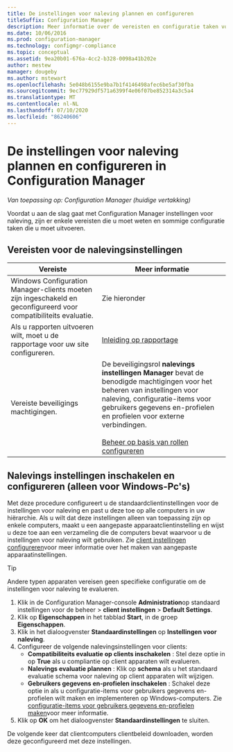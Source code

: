 ```yaml
---
title: De instellingen voor naleving plannen en configureren
titleSuffix: Configuration Manager
description: Meer informatie over de vereisten en configuratie taken voor het werken met nalevings instellingen in Configuration Manager.
ms.date: 10/06/2016
ms.prod: configuration-manager
ms.technology: configmgr-compliance
ms.topic: conceptual
ms.assetid: 9ea20b01-676a-4cc2-b328-0098a41b202e
author: mestew
manager: dougeby
ms.author: mstewart
ms.openlocfilehash: 5e048b6155e9ba7b1f4146498afec6be5af30fba
ms.sourcegitcommit: 9ec77929df571a6399f4e06f07be852314a3c5a4
ms.translationtype: MT
ms.contentlocale: nl-NL
ms.lasthandoff: 07/10/2020
ms.locfileid: "86240606"
---
```

# <a name="plan-for-and-configure-compliance-settings-in-configuration-manager"></a>De instellingen voor naleving plannen en configureren in Configuration Manager

*Van toepassing op: Configuration Manager (huidige vertakking)*

Voordat u aan de slag gaat met Configuration Manager instellingen voor naleving, zijn er enkele vereisten die u moet weten en sommige configuratie taken die u moet uitvoeren.  

## <a name="prerequisites-for-compliance-settings"></a>Vereisten voor de nalevingsinstellingen  

|Vereiste|Meer informatie|  
|------------------|----------------------|  
|Windows Configuration Manager-clients moeten zijn ingeschakeld en geconfigureerd voor compatibiliteits evaluatie.|Zie hieronder|  
|Als u rapporten uitvoeren wilt, moet u de rapportage voor uw site configureren.|[Inleiding op rapportage](../../core/servers/manage/introduction-to-reporting.md)|  
|Vereiste beveiligings machtigingen.|De beveiligingsrol **nalevings instellingen Manager** bevat de benodigde machtigingen voor het beheren van instellingen voor naleving, configuratie-items voor gebruikers gegevens en-profielen en profielen voor externe verbindingen.<br /><br /> [Beheer op basis van rollen configureren](../../core/servers/deploy/configure/configure-role-based-administration.md)|  

##  <a name="enable-and-configure-compliance-settings-for-windows-pcs-only"></a>Nalevings instellingen inschakelen en configureren (alleen voor Windows-Pc's)  

Met deze procedure configureert u de standaardclientinstellingen voor de instellingen voor naleving en past u deze toe op alle computers in uw hiërarchie. Als u wilt dat deze instellingen alleen van toepassing zijn op enkele computers, maakt u een aangepaste apparaatclientinstelling en wijst u deze toe aan een verzameling die de computers bevat waarvoor u de instellingen voor naleving wilt gebruiken. Zie [client instellingen configureren](../../core/clients/deploy/configure-client-settings.md)voor meer informatie over het maken van aangepaste apparaatinstellingen.  

> [!TIP]  
>  Andere typen apparaten vereisen geen specifieke configuratie om de instellingen voor naleving te evalueren.  

1.  Klik in de Configuration Manager-console **Administration**op standaard instellingen voor de beheer  >  **client instellingen**  >  **Default Settings**.  
2.  Klik op **Eigenschappen** in het tabblad **Start**, in de groep **Eigenschappen**.  
3.  Klik in het dialoogvenster **Standaardinstellingen** op **Instellingen voor naleving**.  
4.  Configureer de volgende nalevingsinstellingen voor clients:
    - **Compatibiliteits evaluatie op clients inschakelen** : Stel deze optie in op **True** als u compliantie op client apparaten wilt evalueren.
    - **Nalevings evaluatie plannen** : Klik op **schema** als u het standaard evaluatie schema voor naleving op client apparaten wilt wijzigen.
    - **Gebruikers gegevens en-profielen inschakelen** : Schakel deze optie in als u configuratie-items voor gebruikers gegevens en-profielen wilt maken en implementeren op Windows-computers. Zie [configuratie-items voor gebruikers gegevens en-profielen maken](../deploy-use/create-remote-connection-profiles.md)voor meer informatie.
5. Klik op **OK** om het dialoogvenster **Standaardinstellingen** te sluiten.  

De volgende keer dat clientcomputers clientbeleid downloaden, worden deze geconfigureerd met deze instellingen.  
